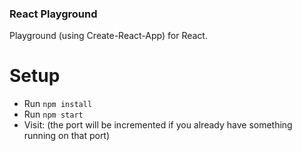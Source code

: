 ### React Playground

Playground (using Create-React-App) for React. 


# Setup

* Run `npm install`
* Run `npm start`
* Visit: [](http://localhost:3000) (the port will be incremented if you already have something running on that port)
